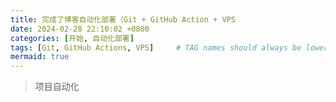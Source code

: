 ```yaml
---
title: 完成了博客自动化部署（Git + GitHub Action + VPS
date: 2024-02-28 22:10:02 +0800
categories: [开始, 自动化部署]
tags: [Git, GitHub Actions, VPS]     # TAG names should always be lowercase
mermaid: true
---
```


> 项目自动化
